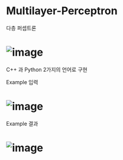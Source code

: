 # Multilayer-Perceptron
다층 퍼셉트론 
# ![image](https://user-images.githubusercontent.com/59594036/137234163-de63933c-6245-4158-b137-4dcc9a50cfec.png)

C++ 과 Python 2가지의 언어로 구현

Example 입력
# ![image](https://user-images.githubusercontent.com/59594036/137235228-b194d1c6-56ea-4e42-9594-fdc281406bba.png)

Example 결과
# ![image](https://user-images.githubusercontent.com/59594036/137235264-95841d56-6474-4485-b3fb-82907d46bfac.png)
